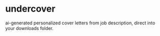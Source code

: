 # undercover

ai-generated personalized cover letters from job description, direct into your downloads folder.